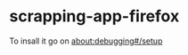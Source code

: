 # scrapping-app-firefox
<p>To insall it go on <a href="about:debugging#/setup">about:debugging#/setup</a></p>
